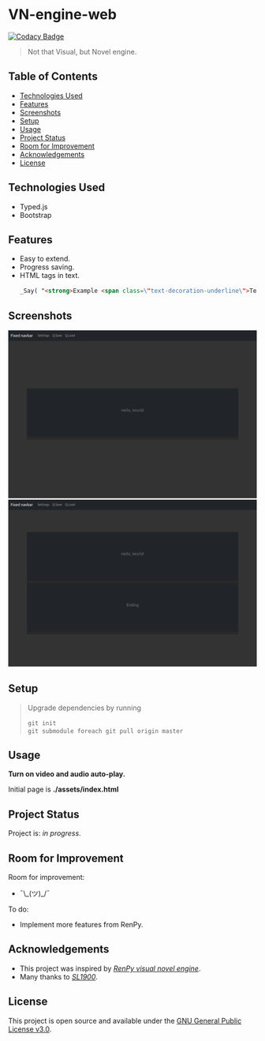 # VN-engine-web

[![Codacy Badge](https://app.codacy.com/project/badge/Grade/402a765a90e84f88bafff0fa8a23fdae)](https://app.codacy.com/gh/lurkydismal/VN-engine-web/dashboard?utm_source=gh&utm_medium=referral&utm_content=&utm_campaign=Badge_grade)

> Not that Visual, but Novel engine.

## Table of Contents

* [Technologies Used](#technologies-used)
* [Features](#features)
* [Screenshots](#screenshots)
* [Setup](#setup)
* [Usage](#usage)
* [Project Status](#project-status)
* [Room for Improvement](#room-for-improvement)
* [Acknowledgements](#acknowledgements)
* [License](#license)

## Technologies Used

* Typed.js
* Bootstrap

## Features

* Easy to extend.
* Progress saving.
* HTML tags in text.
  ``` html
  _Say( "<strong>Example <span class=\"text-decoration-underline\">Text</span></strong>" );
  ```

## Screenshots

![Example screenshot 1](./screenshots/screenshot_1.png)
![Example screenshot 2](./screenshots/screenshot_2.png)

## Setup

> Upgrade dependencies by running
> ``` console
> git init
> git submodule foreach git pull origin master
> ```

## Usage

**Turn on video and audio auto-play.**

Initial page is **./assets/index.html**

## Project Status

Project is: _in progress_.

## Room for Improvement

Room for improvement:

* ¯\\\_\(ツ\)\_/¯

To do:

* Implement more features from RenPy.

## Acknowledgements

* This project was inspired by [_RenPy visual novel engine_](https://www.renpy.org/).
* Many thanks to [_SL1900_](https://github.com/SL1900/).

## License

This project is open source and available under the [GNU General Public License v3.0](https://github.com/lurkydismal/VN-engine-web/blob/main/LICENSE).
